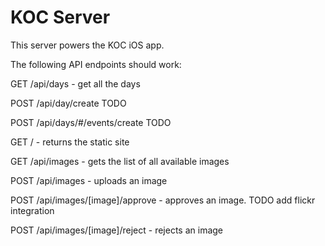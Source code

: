# KOC Server

This server powers the KOC iOS app. 

The following API endpoints should work:

GET /api/days - get all the days

POST /api/day/create              TODO

POST /api/days/#/events/create    TODO


GET / - returns the static site

GET /api/images - gets the list of all available images

POST /api/images - uploads an image

POST /api/images/[image]/approve - approves an image. TODO add flickr integration

POST /api/images/[image]/reject - rejects an image
